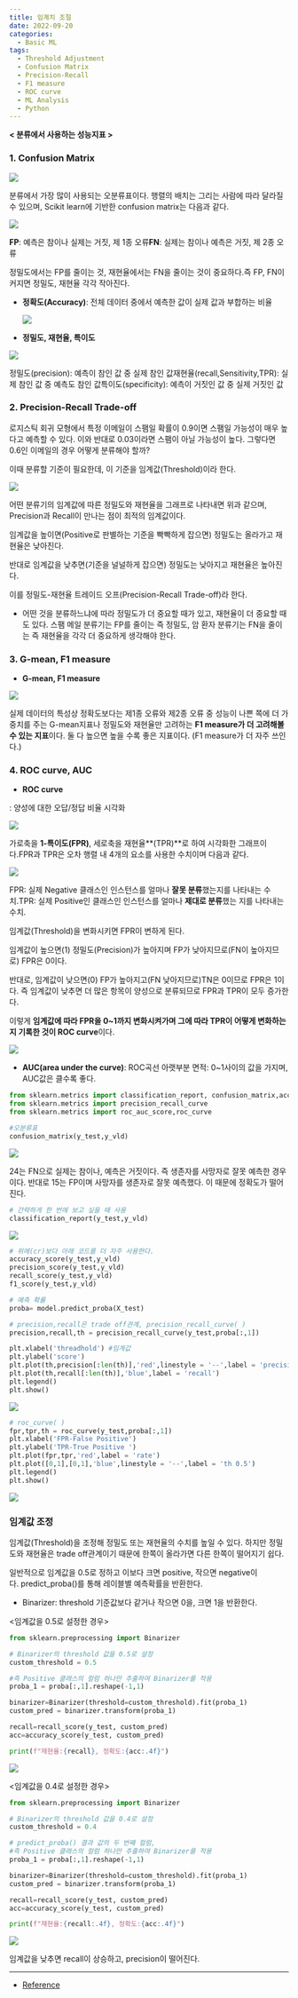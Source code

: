 ```yaml
---
title: 임계치 조절
date: 2022-09-20
categories:
  - Basic ML
tags: 
  - Threshold Adjustment
  - Confusion Matrix
  - Precision-Recall
  - F1 measure
  - ROC curve
  - ML Analysis
  - Python
---
```


**< 분류에서 사용하는 성능지표 >**

### 1. Confusion Matrix

![](images/Threshold/image.png)

분류에서 가장 많이 사용되는 오분류표이다. 행렬의 배치는 그리는 사람에 따라 달라질 수 있으며, Scikit learn에 기반한 confusion matrix는 다음과 같다.

![](images/Threshold/image2.png)

**FP**: 예측은 참이나 실제는 거짓, 제 1종 오류**FN**: 실제는 참이나 예측은 거짓, 제 2종 오류

정밀도에서는 FP를 줄이는 것, 재현율에서는 FN을 줄이는 것이 중요하다.즉 FP, FN이 커지면 정밀도, 재현율 각각 작아진다.

- **정확도(Accuracy)**: 전체 데이터 중에서 예측한 값이 실제 값과 부합하는 비율
    
    ![](images/Threshold/image3.png)
    
- **정밀도, 재현율, 특이도**

![](images/Threshold/image4.png)

정밀도(precision): 예측이 참인 값 중 실제 참인 값재현율(recall,Sensitivity,TPR): 실제 참인 값 중 예측도 참인 값특이도(specificity): 예측이 거짓인 값 중 실제 거짓인 값

### 2. Precision-Recall Trade-off

로지스틱 회귀 모형에서 특정 이메일이 스팸일 확률이 0.9이면 스팸일 가능성이 매우 높다고 예측할 수 있다. 이와 반대로 0.03이라면 스팸이 아닐 가능성이 높다. 그렇다면 0.6인 이메일의 경우 어떻게 분류해야 할까?

이때 분류할 기준이 필요한데, 이 기준을 임계값(Threshold)이라 한다.

![](images/Threshold/image5.png)

어떤 분류기의 임계값에 따른 정밀도와 재현율을 그래프로 나타내면 위과 같으며, Precision과 Recall이 만나는 점이 최적의 임계값이다.

임계값을 높이면(Positive로 판별하는 기준을 빡빡하게 잡으면) 정밀도는 올라가고 재현율은 낮아진다.

반대로 임계값을 낮추면(기준을 널널하게 잡으면) 정밀도는 낮아지고 재현율은 높아진다.

이를 정밀도-재현율 트레이드 오프(Precision-Recall Trade-off)라 한다.

- 어떤 것을 분류하느냐에 따라 정밀도가 더 중요할 때가 있고, 재현율이 더 중요할 때도 있다. 스팸 메일 분류기는 FP를 줄이는 즉 정밀도, 암 환자 분류기는 FN을 줄이는 즉 재현율을 각각 더 중요하게 생각해야 한다.

### 3. G-mean, F1 measure

- **G-mean, F1 measure**

![](images/Threshold/image6.png)

실제 데이터의 특성상 정확도보다는 제1종 오류와 제2종 오류 중 성능이 나쁜 쪽에 더 가중치를 주는 G-mean지표나 정밀도와 재현율만 고려하는 **F1 measure가 더 고려해볼 수 있는 지표**이다. 둘 다 높으면 높을 수록 좋은 지표이다. (F1 measure가 더 자주 쓰인다.)

### 4. ROC curve, AUC

- **ROC curve**

: 양성에 대한 오답/정답 비율 시각화

![](images/Threshold/image7.png)

가로축을 **1-특이도(FPR)**, 세로축을 재현율**(TPR)**로 하여 시각화한 그래프이다.FPR과 TPR은 오차 행렬 내 4개의 요소를 사용한 수치이며 다음과 같다.

![](images/Threshold/image8.png)

FPR: 실제 Negative 클래스인 인스턴스를 얼마나 **잘못 분류**했는지를 나타내는 수치.TPR: 실제 Positive인 클래스인 인스턴스를 얼마나 **제대로 분류**했는 지를 나타내는 수치.

임계값(Threshold)을 변화시키면 FPR이 변하게 된다.

임계값이 높으면(1) 정밀도(Precision)가 높아지며 FP가 낮아지므로(FN이 높아지므로) FPR은 0이다.

반대로, 임계값이 낮으면(0) FP가 높아지고(FN 낮아지므로)TN은 0이므로 FPR은 1이다. 즉 임계값이 낮추면 더 많은 항목이 양성으로 분류되므로 FPR과 TPR이 모두 증가한다.

이렇게 **임계값에 따라 FPR을 0~1까지 변화시켜가며 그에 따라 TPR이 어떻게 변화하는지 기록한 것이 ROC curve**이다.

![](images/Threshold/image9.png)

- **AUC(area under the curve)**: ROC곡선 아랫부분 면적: 0~1사이의 값을 가지며, AUC값은 클수록 좋다.

```python
from sklearn.metrics import classification_report, confusion_matrix,accuracy_score, precision_score,recall_score,f1_score
from sklearn.metrics import precision_recall_curve
from sklearn.metrics import roc_auc_score,roc_curve

#오분류표
confusion_matrix(y_test,y_vld)
```

![](images/Threshold/image10.png)

24는 FN으로 실제는 참이나, 예측은 거짓이다. 즉 생존자를 사망자로 잘못 예측한 경우이다. 반대로 15는 FP이며 사망자를 생존자로 잘못 예측했다. 이 때문에 정확도가 떨어진다.

```python
# 간략하게 한 번에 보고 싶을 때 사용
classification_report(y_test,y_vld)
```

![](images/Threshold/image11.png)

```python
# 위에(cr)보다 아래 코드를 더 자주 사용한다.
accuracy_score(y_test,y_vld)
precision_score(y_test,y_vld)
recall_score(y_test,y_vld)
f1_score(y_test,y_vld)

# 예측 확률
proba= model.predict_proba(X_test)

# precision,recall은 trade off관계, precision_recall_curve( )
precision,recall,th = precision_recall_curve(y_test,proba[:,1])

plt.xlabel('threadhold') #임계값
plt.ylabel('score')
plt.plot(th,precision[:len(th)],'red',linestyle = '--',label = 'precision')
plt.plot(th,recall[:len(th)],'blue',label = 'recall')
plt.legend()
plt.show()
```

![](images/Threshold/image12.png)

```python
# roc_curve( )
fpr,tpr,th = roc_curve(y_test,proba[:,1])
plt.xlabel('FPR-False Positive')
plt.ylabel('TPR-True Positive ')
plt.plot(fpr,tpr,'red',label = 'rate')
plt.plot([0,1],[0,1],'blue',linestyle = '--',label = 'th 0.5')
plt.legend()
plt.show()
```

![](images/Threshold/image13.png)

### 임계값 조정

임계값(Threshold)을 조정해 정밀도 또는 재현율의 수치를 높일 수 있다. 하지만 정밀도와 재현율은 trade off관계이기 때문에 한쪽이 올라가면 다른 한쪽이 떨어지기 쉽다.

일반적으로 임계값을 0.5로 정하고 이보다 크면 positive, 작으면 negative이다. predict_proba()를 통해 레이블별 예측확률을 반환한다.

- Binarizer: threshold 기준값보다 같거나 작으면 0을, 크면 1을 반환한다.

<임계값을 0.5로 설정한 경우>

```python
from sklearn.preprocessing import Binarizer

# Binarizer의 threshold 값을 0.5로 설정
custom_threshold = 0.5

#즉 Positive 클래스의 컬럼 하나만 추출하여 Binarizer를 적용
proba_1 = proba[:,1].reshape(-1,1)

binarizer=Binarizer(threshold=custom_threshold).fit(proba_1)
custom_pred = binarizer.transform(proba_1)

recall=recall_score(y_test, custom_pred)
acc=accuracy_score(y_test, custom_pred)

print(f"재현율:{recall}, 정확도:{acc:.4f}")
```

![](images/Threshold/image14.png)

<임계값을 0.4로 설정한 경우>

```python
from sklearn.preprocessing import Binarizer

# Binarizer의 threshold 값을 0.4로 설정
custom_threshold = 0.4

# predict_proba() 결과 값의 두 번째 컬럼,
#즉 Positive 클래스의 컬럼 하나만 추출하여 Binarizer를 적용
proba_1 = proba[:,1].reshape(-1,1)

binarizer=Binarizer(threshold=custom_threshold).fit(proba_1)
custom_pred = binarizer.transform(proba_1)

recall=recall_score(y_test, custom_pred)
acc=accuracy_score(y_test, custom_pred)

print(f"재현율:{recall:.4f}, 정확도:{acc:.4f}")
```

![](images/Threshold/image15.png)

임계값을 낮추면 recall이 상승하고, precision이 떨어진다.

---
- [Reference](https://velog.io/@hhhs101/confusionmatrix)